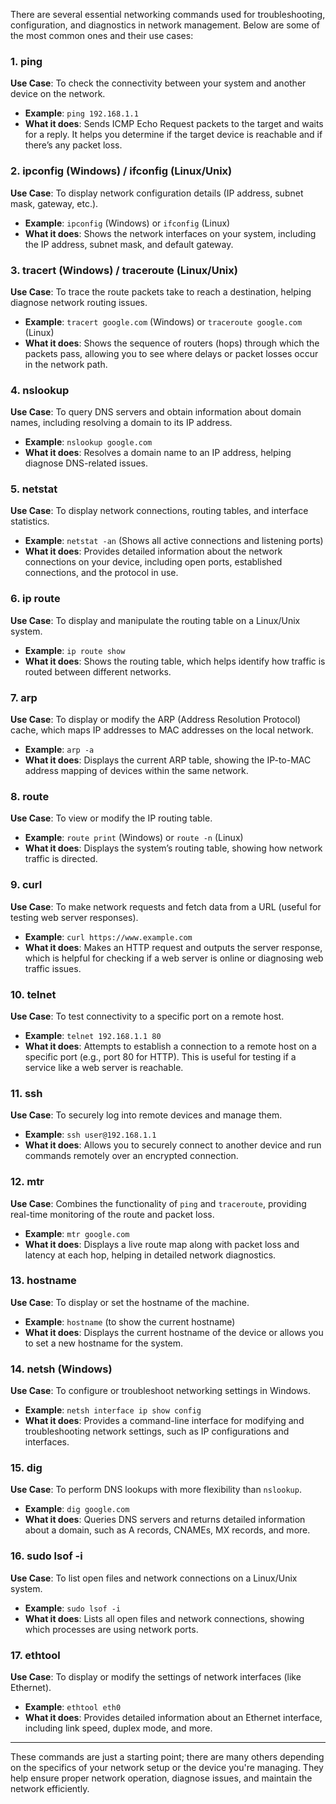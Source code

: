 There are several essential networking commands used for troubleshooting, configuration, and diagnostics in network management. Below are some of the most common ones and their use cases:

### 1. **ping**
   **Use Case**: To check the connectivity between your system and another device on the network.
   - **Example**: `ping 192.168.1.1`
   - **What it does**: Sends ICMP Echo Request packets to the target and waits for a reply. It helps you determine if the target device is reachable and if there’s any packet loss.

### 2. **ipconfig (Windows) / ifconfig (Linux/Unix)**
   **Use Case**: To display network configuration details (IP address, subnet mask, gateway, etc.).
   - **Example**: `ipconfig` (Windows) or `ifconfig` (Linux)
   - **What it does**: Shows the network interfaces on your system, including the IP address, subnet mask, and default gateway.

### 3. **tracert (Windows) / traceroute (Linux/Unix)**
   **Use Case**: To trace the route packets take to reach a destination, helping diagnose network routing issues.
   - **Example**: `tracert google.com` (Windows) or `traceroute google.com` (Linux)
   - **What it does**: Shows the sequence of routers (hops) through which the packets pass, allowing you to see where delays or packet losses occur in the network path.

### 4. **nslookup**
   **Use Case**: To query DNS servers and obtain information about domain names, including resolving a domain to its IP address.
   - **Example**: `nslookup google.com`
   - **What it does**: Resolves a domain name to an IP address, helping diagnose DNS-related issues.

### 5. **netstat**
   **Use Case**: To display network connections, routing tables, and interface statistics.
   - **Example**: `netstat -an` (Shows all active connections and listening ports)
   - **What it does**: Provides detailed information about the network connections on your device, including open ports, established connections, and the protocol in use.

### 6. **ip route**
   **Use Case**: To display and manipulate the routing table on a Linux/Unix system.
   - **Example**: `ip route show`
   - **What it does**: Shows the routing table, which helps identify how traffic is routed between different networks.

### 7. **arp**
   **Use Case**: To display or modify the ARP (Address Resolution Protocol) cache, which maps IP addresses to MAC addresses on the local network.
   - **Example**: `arp -a`
   - **What it does**: Displays the current ARP table, showing the IP-to-MAC address mapping of devices within the same network.

### 8. **route**
   **Use Case**: To view or modify the IP routing table.
   - **Example**: `route print` (Windows) or `route -n` (Linux)
   - **What it does**: Displays the system’s routing table, showing how network traffic is directed.

### 9. **curl**
   **Use Case**: To make network requests and fetch data from a URL (useful for testing web server responses).
   - **Example**: `curl https://www.example.com`
   - **What it does**: Makes an HTTP request and outputs the server response, which is helpful for checking if a web server is online or diagnosing web traffic issues.

### 10. **telnet**
   **Use Case**: To test connectivity to a specific port on a remote host.
   - **Example**: `telnet 192.168.1.1 80`
   - **What it does**: Attempts to establish a connection to a remote host on a specific port (e.g., port 80 for HTTP). This is useful for testing if a service like a web server is reachable.

### 11. **ssh**
   **Use Case**: To securely log into remote devices and manage them.
   - **Example**: `ssh user@192.168.1.1`
   - **What it does**: Allows you to securely connect to another device and run commands remotely over an encrypted connection.

### 12. **mtr**
   **Use Case**: Combines the functionality of `ping` and `traceroute`, providing real-time monitoring of the route and packet loss.
   - **Example**: `mtr google.com`
   - **What it does**: Displays a live route map along with packet loss and latency at each hop, helping in detailed network diagnostics.

### 13. **hostname**
   **Use Case**: To display or set the hostname of the machine.
   - **Example**: `hostname` (to show the current hostname)
   - **What it does**: Displays the current hostname of the device or allows you to set a new hostname for the system.

### 14. **netsh (Windows)**
   **Use Case**: To configure or troubleshoot networking settings in Windows.
   - **Example**: `netsh interface ip show config`
   - **What it does**: Provides a command-line interface for modifying and troubleshooting network settings, such as IP configurations and interfaces.

### 15. **dig**
   **Use Case**: To perform DNS lookups with more flexibility than `nslookup`.
   - **Example**: `dig google.com`
   - **What it does**: Queries DNS servers and returns detailed information about a domain, such as A records, CNAMEs, MX records, and more.

### 16. **sudo lsof -i**
   **Use Case**: To list open files and network connections on a Linux/Unix system.
   - **Example**: `sudo lsof -i`
   - **What it does**: Lists all open files and network connections, showing which processes are using network ports.

### 17. **ethtool**
   **Use Case**: To display or modify the settings of network interfaces (like Ethernet).
   - **Example**: `ethtool eth0`
   - **What it does**: Provides detailed information about an Ethernet interface, including link speed, duplex mode, and more.

---

These commands are just a starting point; there are many others depending on the specifics of your network setup or the device you're managing. They help ensure proper network operation, diagnose issues, and maintain the network efficiently.
